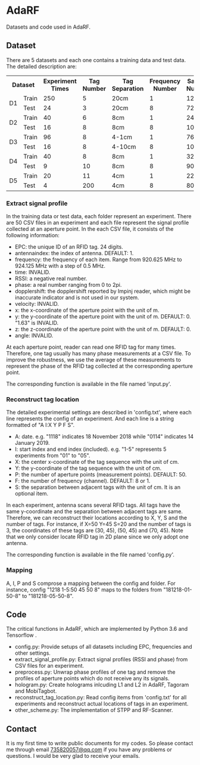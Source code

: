 # AdaRF
Datasets and code used in AdaRF.

## Dataset
There are 5 datasets and each one contains a training data and test data. The detailed description are:

<table class="tg">
  <tr>
    <th class="tg-8jgo" colspan="2">Dataset</th>
    <th class="tg-8jgo">Experiment<br>Times</th>
    <th class="tg-8jgo">Tag<br>Number</th>
    <th class="tg-8jgo">Tag<br>Separation</th>
    <th class="tg-8jgo">Frequency<br>Number</th>
    <th class="tg-8jgo">Sample<br>Number</th>
  </tr>
  <tr>
    <td class="tg-8jgo" rowspan="2">D1</td>
    <td class="tg-8jgo">Train</td>
    <td class="tg-8jgo">250</td>
    <td class="tg-8jgo">5</td>
    <td class="tg-8jgo">20cm</td>
    <td class="tg-8jgo">1</td>
    <td class="tg-8jgo">1250</td>
  </tr>
  <tr>
    <td class="tg-8jgo">Test</td>
    <td class="tg-8jgo">24</td>
    <td class="tg-8jgo">3</td>
    <td class="tg-8jgo">20cm</td>
    <td class="tg-8jgo">8</td>
    <td class="tg-8jgo">72</td>
  </tr>
  <tr>
    <td class="tg-8jgo" rowspan="2">D2</td>
    <td class="tg-8jgo">Train</td>
    <td class="tg-8jgo">40</td>
    <td class="tg-8jgo">6</td>
    <td class="tg-8jgo">8cm</td>
    <td class="tg-8jgo">1</td>
    <td class="tg-8jgo">240</td>
  </tr>
  <tr>
    <td class="tg-8jgo">Test</td>
    <td class="tg-8jgo">16</td>
    <td class="tg-8jgo">8</td>
    <td class="tg-8jgo">8cm</td>
    <td class="tg-8jgo">8</td>
    <td class="tg-8jgo">108</td>
  </tr>
  <tr>
    <td class="tg-8jgo" rowspan="2">D3</td>
    <td class="tg-8jgo">Train</td>
    <td class="tg-8jgo">96</td>
    <td class="tg-8jgo">8</td>
    <td class="tg-8jgo">4-1cm</td>
    <td class="tg-8jgo">1</td>
    <td class="tg-8jgo">768</td>
  </tr>
  <tr>
    <td class="tg-8jgo">Test</td>
    <td class="tg-8jgo">16</td>
    <td class="tg-8jgo">8</td>
    <td class="tg-8jgo">4-10cm</td>
    <td class="tg-8jgo">8</td>
    <td class="tg-8jgo">108</td>
  </tr>
  <tr>
    <td class="tg-8jgo" rowspan="2">D4</td>
    <td class="tg-8jgo">Train</td>
    <td class="tg-8jgo">40</td>
    <td class="tg-8jgo">8</td>
    <td class="tg-8jgo">8cm</td>
    <td class="tg-8jgo">1</td>
    <td class="tg-8jgo">320</td>
  </tr>
  <tr>
    <td class="tg-8jgo">Test</td>
    <td class="tg-8jgo">9</td>
    <td class="tg-8jgo">10</td>
    <td class="tg-8jgo">8cm</td>
    <td class="tg-8jgo">8</td>
    <td class="tg-8jgo">90</td>
  </tr>
  <tr>
    <td class="tg-8jgo" rowspan="2">D5</td>
    <td class="tg-8jgo">Train</td>
    <td class="tg-8jgo">20</td>
    <td class="tg-8jgo">11</td>
    <td class="tg-8jgo">4cm</td>
    <td class="tg-8jgo">1</td>
    <td class="tg-8jgo">220</td>
  </tr>
  <tr>
    <td class="tg-8jgo">Test</td>
    <td class="tg-8jgo">4</td>
    <td class="tg-8jgo">200</td>
    <td class="tg-8jgo">4cm</td>
    <td class="tg-8jgo">8</td>
    <td class="tg-8jgo">80</td>
  </tr>
</table>

### Extract signal profile
In the training data or test data, each folder represent an experiment. There are 50 CSV files in an experiment and each file represent the signal profile collected at an aperture point. In the each CSV file, it consists of the following information:
* EPC: the unique ID of an RFID tag. 24 digits.
* antennaindex: the index of antenna. DEFAULT: 1.
* frequency: the frequency of each item. Range from 920.625 MHz to 924.125 MHz with a step of 0.5 MHz.
* time: INVALID.
* RSSI: a negative real number.
* phase: a real number ranging from 0 to 2pi.
* dopplershift: the dopplershift reported by Impinj reader, which might be inaccurate indicator and is not used in our system.
* velocity: INVALID.
* x: the x-coordinate of the aperture point with the unit of m.
* y: the y-coordinate of the aperture point with the unit of m. DEFAULT: 0. "1.63" is INVALID.
* z: the z-coordinate of the aperture point with the unit of m. DEFAULT: 0.
* angle: INVALID.

At each aperture point, reader can read one RFID tag for many times. Therefore, one tag usually has many phase measurements at a CSV file. To improve the robustness, we use the average of these measurements to represent the phase of the RFID tag collected at the corresponding aperture point.

The corresponding function is available in the file named 'input.py'.

### Reconstruct tag location
The detailed experimental settings are described in 'config.txt', where each line represents the config of an experiment. And each line is a string formatted of "A I:X Y P F S".
* A: date. e.g. "1118" indicates 18 November 2018 while "0114" indicates 14 January 2019.
* I: start index and end index (included). e.g. "1-5" represents 5 experiments from "01" to "05".
* X: the center x-coordinate of the tag sequence with the unit of cm.
* Y: the y-coordinate of the tag sequence with the unit of cm.
* P: the number of aperture points (measurement points). DEFAULT: 50.
* F: the number of frequency (channel). DEFAULT: 8 or 1.
* S: the separation between adjacent tags with the unit of cm. It is an optional item.

In each experiment, antenna scans several RFID tags. All tags have the same y-coordinate and the separation between adjacent tags are same. Therefore, we can reconstruct their locations according to X, Y, S and the number of tags. For instance, if X=50 Y=45 S=20 and the number of tags is 3, the coordinates of these tags are (30, 45), (50, 45) and (70, 45). Note that we only consider locate RFID tag in 2D plane since we only adopt one antenna.

The corresponding function is available in the file named 'config.py'.

### Mapping

A, I, P and S comprose a mapping between the config and folder. For instance, config "1218 1-5:50 45 50 8" maps to the folders from "181218-01-50-8" to "181218-05-50-8".

## Code
The critical functions in AdaRF, which are implemented by Python 3.6 and Tensorflow . 

* config.py: Provide setups of all datasets including EPC, frequencies and other settings.
* extract_signal_profile.py: Extract signal profiles (RSSI and phase) from CSV files for an experiment.
* preprocess.py: Unwrap phase profiles of one tag and remove the profiles of aperture points which do not receive any its signals.
* hologram.py: Create holograms inlcuding L1 and L2 in AdaRF, Tagoram and MobiTagbot.
* reconstruct_tag_location.py: Read config items from 'config.txt' for all experiments and reconstruct actual locations of tags in an experiment.
* other_scheme.py: The implementation of STPP and RF-Scanner.

## Contact
It is my first time to write public documents for my codes. So please contact me through email 735820057@qq.com if you have any problems or questions. I would be very glad to receive your emails.
